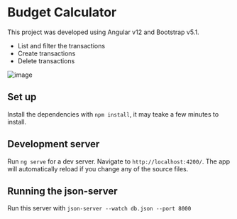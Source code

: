 # Budget Calculator

This project was developed using Angular v12 and Bootstrap v5.1.

- List and filter the transactions
- Create transactions
- Delete transactions

![image](https://user-images.githubusercontent.com/34236242/166649208-0db5d4d2-2253-4f7e-a92b-969a2ee1a3c1.png)

## Set up

Install the dependencies with `npm install`, it may teake a few minutes to install.

## Development server

Run `ng serve` for a dev server. Navigate to `http://localhost:4200/`. The app will automatically reload if you change any of the source files.

## Running the json-server

Run this server with `json-server --watch db.json --port 8000`
